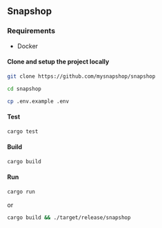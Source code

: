 ## Snapshop

### Requirements
- Docker

#### Clone and setup the project locally
```bash
git clone https://github.com/mysnapshop/snapshop

cd snapshop

cp .env.example .env
```


#### Test
```bash
cargo test
```

#### Build
```bash
cargo build 
```

#### Run
```bash
cargo run
```
or 
```bash
cargo build && ./target/release/snapshop
```